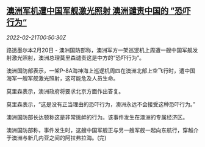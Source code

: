 <!--1645405262000-->
[澳洲军机遭中国军舰激光照射 澳洲谴责中国的 ”恐吓行为“](https://cn.reuters.com/article/australia-china-defence-0220-sun-idCNKBS2KQ01E)
------

<div><i>2022-02-21T00:50:30Z</i></div><p>路透墨尔本2月20日 - 澳洲国防部称，澳洲军方一架巡逻机上周遭一艘中国军舰发射激光照射，澳洲总理莫里森谴责这是中方的“恐吓行为”。</p><p>澳洲国防部表示，一架P-8A海神海上巡逻机周四在澳洲北部上空飞行时，遭中国海军一艘军舰激光照射，这可能危及人员生命。</p><p>莫里森表示，澳洲政府将要求北京方面作出答复。</p><p>莫里森表示，“这是没有正当理由的恐吓行为，澳洲永远不会接受这种恐吓行为。”</p><p>澳洲国防部长达顿称这是非常挑衅的行为。该事件发生在澳洲的专属经济区。</p><p>澳洲国防部称，事件发生时，这艘中国军舰正与另一艘军舰一起向东航行，穿越介于澳洲与新几内亚之间的阿拉弗拉海。(完)</p>
